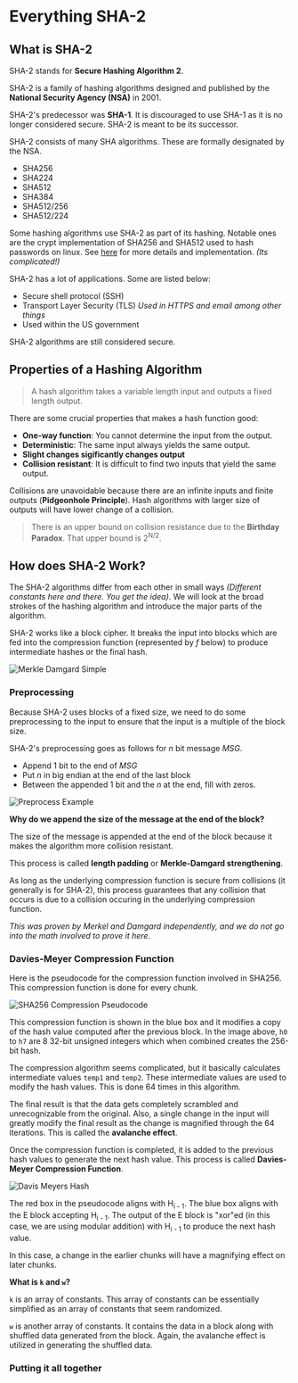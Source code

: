 # Everything SHA-2

## What is SHA-2

SHA-2 stands for **Secure Hashing Algorithm 2**.

SHA-2 is a family of hashing algorithms designed and published by the **National Security Agency (NSA)** in 2001. 

SHA-2's predecessor was **SHA-1**. It is discouraged to use SHA-1 as it is no longer considered secure. SHA-2 is meant to be its successor. 

SHA-2 consists of many SHA algorithms. These are formally designated by the NSA.

- SHA256
- SHA224
- SHA512
- SHA384
- SHA512/256
- SHA512/224

Some hashing algorithms use SHA-2 as part of its hashing. Notable ones are the crypt implementation of SHA256 and SHA512 used to hash passwords on linux. See [here](https://www.akkadia.org/drepper/SHA-crypt.txt) for more details and implementation. *(Its complicated!)*

SHA-2 has a lot of applications. Some are listed below:

- Secure shell protocol (SSH)
- Transport Layer Security (TLS) *Used in HTTPS and email among other things*
- Used within the US government

SHA-2 algorithms are still considered secure.

## Properties of a Hashing Algorithm

> A hash algorithm takes a variable length input and outputs a fixed length output.

There are some crucial properties that makes a hash function good:

- **One-way function**: You cannot determine the input from the output.
- **Deterministic**: The same input always yields the same output.
- **Slight changes sigificantly changes output**
- **Collision resistant**: It is difficult to find two inputs that yield the same output.

Collisions are unavoidable because there are an infinite inputs and finite outputs (**Pidgeonhole Principle**). Hash algorithms with larger size of outputs will have lower change of a collision.

> There is an upper bound on collision resistance due to the **Birthday Paradox**. That upper bound is 2<sup>N/2</sup>.

## How does SHA-2 Work?

The SHA-2 algorithms differ from each other in small ways *(Different constants here and there. You get the idea)*. We will look at the broad strokes of the hashing algorithm and introduce the major parts of the algorithm.

SHA-2 works like a block cipher. It breaks the input into blocks which are fed into the compression function (represented by *f* below) to produce intermediate hashes or the final hash.

![Merkle Damgard Simple](assets/sha-2-merkle-damgard.webp)

### Preprocessing

Because SHA-2 uses blocks of a fixed size, we need to do some preprocessing to the input to ensure that the input is a multiple of the block size. 

SHA-2's preprocessing goes as follows for *n* bit message *MSG*.

- Append 1 bit to the end of *MSG*
- Put *n* in big endian at the end of the last block
- Between the appended 1 bit and the *n* at the end, fill with zeros.

![Preprocess Example](assets/sha2preprocess.png)

**Why do we append the size of the message at the end of the block?**

The size of the message is appended at the end of the block because it makes the algorithm more collision resistant. 

This process is called **length padding** or **Merkle-Damgard strengthening**.

As long as the underlying compression function is secure from collisions (it generally is for SHA-2), this process guarantees that any collision that occurs is due to a collision occuring in the underlying compression function. 

*This was proven by Merkel and Damgard independently, and we do not go into the math involved to prove it here.*

### Davies-Meyer Compression Function

Here is the pseudocode for the compression function involved in SHA256. This compression function is done for every chunk. 

![SHA256 Compression Pseudocode](assets/compressionsha256annotated.png)

This compression function is shown in the blue box and it modifies a copy of the hash value computed after the previous block. In the image above, `h0` to `h7` are 8 32-bit unsigned integers which when combined creates the 256-bit hash. 

The compression algorithm seems complicated, but it basically calculates intermediate values `temp1` and `temp2`. These intermediate values are used to modify the hash values. This is done 64 times in this algorithm.

The final result is that the data gets completely scrambled and unrecognizable from the original. Also, a single change in the input will greatly modify the final result as the change is magnified through the 64 iterations. This is called the **avalanche effect**.

Once the compression function is completed, it is added to the previous hash values to generate the next hash value. This process is called **Davies-Meyer Compression Function**.

![Davis Meyers Hash](assets/Davies-Meyer_hash.png)

The red box in the pseudocode aligns with H<sub>i - 1</sub>. The blue box aligns with the E block accepting H<sub>i - 1</sub>. The output of the E block is "xor"ed (in this case, we are using modular addition) with H<sub>i - 1</sub> to produce the next hash value. 

In this case, a change in the earlier chunks will have a magnifying effect on later chunks. 

**What is `k` and `w`?**

`k` is an array of constants. This array of constants can be essentially simplified as an array of constants that seem randomized.

`w` is another array of constants. It contains the data in a block along with shuffled data generated from the block. Again, the avalanche effect is utilized in generating the shuffled data.

### Putting it all together